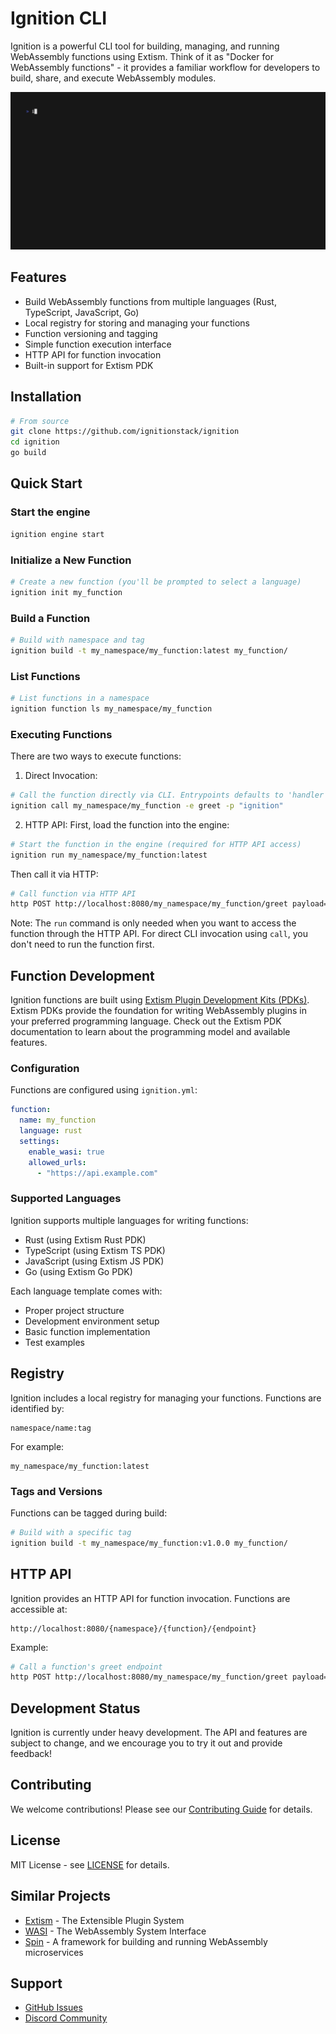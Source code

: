 # Ignition CLI

Ignition is a powerful CLI tool for building, managing, and running WebAssembly functions using Extism. Think of it as "Docker for WebAssembly functions" - it provides a familiar workflow for developers to build, share, and execute WebAssembly modules.

<img src=".github/assets/ignition.gif" alt="ignition demo" width="600" />

## Features
- Build WebAssembly functions from multiple languages (Rust, TypeScript, JavaScript, Go)
- Local registry for storing and managing your functions
- Function versioning and tagging
- Simple function execution interface
- HTTP API for function invocation
- Built-in support for Extism PDK

## Installation
```bash
# From source
git clone https://github.com/ignitionstack/ignition
cd ignition
go build
```

## Quick Start

### Start the engine

```bash
ignition engine start
```

### Initialize a New Function
```bash
# Create a new function (you'll be prompted to select a language)
ignition init my_function
```

### Build a Function
```bash
# Build with namespace and tag
ignition build -t my_namespace/my_function:latest my_function/
```

### List Functions
```bash
# List functions in a namespace
ignition function ls my_namespace/my_function
```

### Executing Functions

There are two ways to execute functions:

1. Direct Invocation:
```bash
# Call the function directly via CLI. Entrypoints defaults to 'handler'
ignition call my_namespace/my_function -e greet -p "ignition"
```

2. HTTP API:
First, load the function into the engine:
```bash
# Start the function in the engine (required for HTTP API access)
ignition run my_namespace/my_function:latest
```

Then call it via HTTP:
```bash
# Call function via HTTP API
http POST http://localhost:8080/my_namespace/my_function/greet payload=ignition
```

Note: The `run` command is only needed when you want to access the function through the HTTP API. For direct CLI invocation using `call`, you don't need to run the function first.

## Function Development
Ignition functions are built using [Extism Plugin Development Kits (PDKs)](https://extism.org/docs/concepts/pdk/). Extism PDKs provide the foundation for writing WebAssembly plugins in your preferred programming language. Check out the Extism PDK documentation to learn about the programming model and available features.

### Configuration
Functions are configured using `ignition.yml`:
```yaml
function:
  name: my_function
  language: rust
  settings:
    enable_wasi: true
    allowed_urls:
      - "https://api.example.com"
```

### Supported Languages
Ignition supports multiple languages for writing functions:
- Rust (using Extism Rust PDK)
- TypeScript (using Extism TS PDK)
- JavaScript (using Extism JS PDK)
- Go (using Extism Go PDK)

Each language template comes with:
- Proper project structure
- Development environment setup
- Basic function implementation
- Test examples

## Registry
Ignition includes a local registry for managing your functions. Functions are identified by:
```
namespace/name:tag
```

For example:
```
my_namespace/my_function:latest
```

### Tags and Versions
Functions can be tagged during build:
```bash
# Build with a specific tag
ignition build -t my_namespace/my_function:v1.0.0 my_function/
```

## HTTP API
Ignition provides an HTTP API for function invocation. Functions are accessible at:
```
http://localhost:8080/{namespace}/{function}/{endpoint}
```

Example:
```bash
# Call a function's greet endpoint
http POST http://localhost:8080/my_namespace/my_function/greet payload=ignition
```

## Development Status
Ignition is currently under heavy development. The API and features are subject to change, and we encourage you to try it out and provide feedback!

## Contributing
We welcome contributions! Please see our [Contributing Guide](CONTRIBUTING.md) for details.

## License
MIT License - see [LICENSE](LICENSE) for details.

## Similar Projects
- [Extism](https://extism.org/) - The Extensible Plugin System
- [WASI](https://wasi.dev/) - The WebAssembly System Interface
- [Spin](https://developer.fermyon.com/spin/index) - A framework for building and running WebAssembly microservices

## Support
- [GitHub Issues](https://github.com/ignitionstack/ignition/issues)
- [Discord Community](https://discord.gg/EQeZY5utHC)
